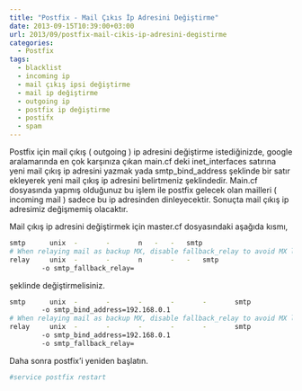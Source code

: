 ```yaml
---
title: "Postfix - Mail Çıkıs İp Adresini Değiştirme"
date: 2013-09-15T10:39:00+03:00
url: 2013/09/postfix-mail-cikis-ip-adresini-degistirme
categories:
  - Postfix
tags:
  - blacklist
  - incoming ip
  - mail çıkış ipsi değiştirme
  - mail ip değiştirme
  - outgoing ip
  - postfix ip değiştirme
  - postifx
  - spam
---
```

Postfix için mail çıkış ( outgoing ) ip adresini değiştirme istediğinizde, google aralamarında en çok karşınıza çıkan main.cf deki inet_interfaces satırına yeni mail çıkış ip adresini yazmak yada smtp_bind_address şeklinde bir satır ekleyerek yeni mail çıkış ip adresini belirtmeniz şeklindedir. Main.cf dosyasında yapmış olduğunuz bu işlem ile postfix  gelecek olan mailleri ( incoming mail ) sadece bu ip adresinden dinleyecektir.  Sonuçta mail çıkış ip adresimiz değişmemiş olacaktır.

Mail çıkış ip adresini değiştirmek için master.cf dosyasındaki aşağıda kısmı,

```sh
smtp      unix  -       -       n	-	-	smtp
# When relaying mail as backup MX, disable fallback_relay to avoid MX loops
relay     unix  -       -       n       - 	-	smtp
        -o smtp_fallback_relay=
```

şeklinde değiştirmelisiniz.

```sh
smtp      unix  -       -       -       -       -       smtp
        -o smtp_bind_address=192.168.0.1
# When relaying mail as backup MX, disable fallback_relay to avoid MX loops
relay     unix  -       -       -       -       -       smtp
        -o smtp_bind_address=192.168.0.1
        -o smtp_fallback_relay=
```

Daha sonra postfix’i yeniden başlatın.

```sh
#service postfix restart
```
